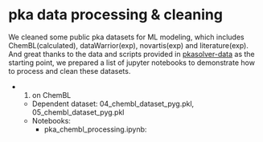 # pka data processing & cleaning

We cleaned some public pka datasets for ML modeling, which includes ChemBL(calculated), dataWarrior(exp), novartis(exp) and literature(exp). And great thanks to the data and scripts provided in [pkasolver-data](https://github.com/wiederm/pkasolver-data) as the starting point, we prepared a list of jupyter notebooks to demonstrate how to process and clean these datasets.   

- 1. on ChemBL   
    - Dependent dataset: 04_chembl_dataset_pyg.pkl, 05_chembl_dataset_pyg.pkl   
    - Notebooks:   
        - pka_chembl_processing.ipynb: 